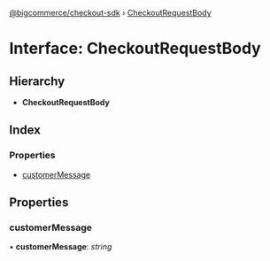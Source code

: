 [@bigcommerce/checkout-sdk](../README.md) › [CheckoutRequestBody](checkoutrequestbody.md)

# Interface: CheckoutRequestBody

## Hierarchy

* **CheckoutRequestBody**

## Index

### Properties

* [customerMessage](checkoutrequestbody.md#customermessage)

## Properties

###  customerMessage

• **customerMessage**: *string*
